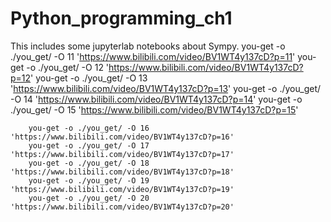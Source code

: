 # Python_programming_ch1

This includes some jupyterlab notebooks about Sympy.
        you-get -o ./you_get/ -O 11 'https://www.bilibili.com/video/BV1WT4y137cD?p=11'
        you-get -o ./you_get/ -O 12 'https://www.bilibili.com/video/BV1WT4y137cD?p=12'
        you-get -o ./you_get/ -O 13 'https://www.bilibili.com/video/BV1WT4y137cD?p=13'
        you-get -o ./you_get/ -O 14 'https://www.bilibili.com/video/BV1WT4y137cD?p=14'
        you-get -o ./you_get/ -O 15 'https://www.bilibili.com/video/BV1WT4y137cD?p=15'
        
        you-get -o ./you_get/ -O 16 'https://www.bilibili.com/video/BV1WT4y137cD?p=16'
        you-get -o ./you_get/ -O 17 'https://www.bilibili.com/video/BV1WT4y137cD?p=17'
        you-get -o ./you_get/ -O 18 'https://www.bilibili.com/video/BV1WT4y137cD?p=18'
        you-get -o ./you_get/ -O 19 'https://www.bilibili.com/video/BV1WT4y137cD?p=19'
        you-get -o ./you_get/ -O 20 'https://www.bilibili.com/video/BV1WT4y137cD?p=20'
